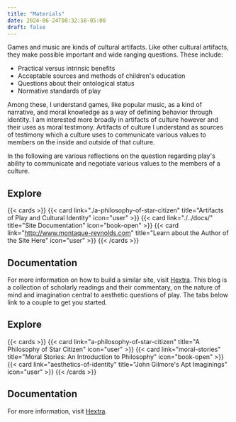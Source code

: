 ```yaml
---
title: "Materials"
date: 2024-06-24T00:32:58-05:00
draft: false
---
```


Games and music are kinds of cultural artifacts. Like other cultural artifacts, they make possible important and wide ranging questions. These include:

* Practical versus intrinsic benefits
* Acceptable sources and methods of children's education
* Questions about their ontological status
* Normative standards of play

Among these, I understand games, like popular music, as a kind of narrative, and moral knowledge as a way of defining behavior through identity. I am interested more broadly in artifacts of culture however and their uses as moral testimony. Artifacts of culture I understand as sources of testimony which a culture uses to communicate various values to members on the inside and outside of that culture.

In the following are various reflections on the question regarding play's ability to communicate and negotiate various values to the members of a culture.

## Explore

{{< cards >}}
  {{< card link="./a-philosophy-of-star-citizen" title="Artifacts of Play and Cultural Identity" icon="user" >}}
  {{< card link="./../docs/" title="Site Documentation" icon="book-open" >}}
  {{< card link="http://www.montaque-reynolds.com" title="Learn about the Author of the Site Here" icon="user" >}}
{{< /cards >}}

## Documentation

For more information on how to build a similar site, visit [Hextra](https://imfing.github.io/hextra).
This blog is a collection of scholarly readings and their commentary, on the nature of mind and imagination central to aesthetic questions of play. The tabs below link to a couple to get you started.

## Explore

{{< cards >}}
  {{< card link="a-philosophy-of-star-citizen" title="A Philosophy of Star Citizen" icon="user" >}}
  {{< card link="moral-stories" title="Moral Stories: An Introduction to Philosophy" icon="book-open" >}}
  {{< card link="aesthetics-of-identity" title="John Gilmore's Apt Imaginings" icon="user" >}}
{{< /cards >}}

## Documentation

For more information, visit [Hextra](https://imfing.github.io/hextra).
